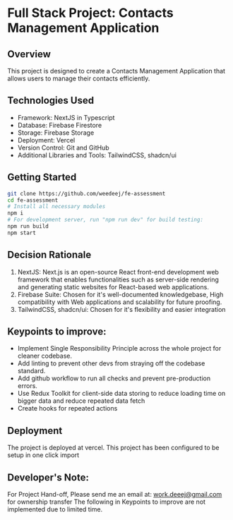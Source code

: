 # Full Stack Project: Contacts Management Application

## Overview
This project is designed to create a Contacts Management Application that allows users to manage their contacts efficiently.

## Technologies Used
- Framework: NextJS in Typescript
- Database: Firebase Firestore
- Storage: Firebase Storage
- Deployment: Vercel
- Version Control: Git and GitHub
- Additional Libraries and Tools: TailwindCSS, shadcn/ui

## Getting Started
```bash
git clone https://github.com/weedeej/fe-assessment
cd fe-assessment
# Install all necessary modules
npm i
# For development server, run "npm run dev" for build testing:
npm run build
npm start
```

## Decision Rationale
1. NextJS: Next.js is an open-source React front-end development web framework that enables functionalities such as server-side rendering and generating static websites for React-based web applications.
3. Firebase Suite: Chosen for it's well-documented knowledgebase, High compatibility with Web applications and scalability for future proofing.
5. TailwindCSS, shadcn/ui: Chosen for it's flexibility and easier integration

## Keypoints to improve:
- Implement Single Responsibility Principle across the whole project for cleaner codebase.
- Add linting to prevent other devs from straying off the codebase standard.
- Add github workflow to run all checks and prevent pre-production errors.
- Use Redux Toolkit for client-side data storing to reduce loading time on bigger data and reduce repeated data fetch
- Create hooks for repeated actions

## Deployment
The project is deployed at vercel. This project has been configured to be setup in one click import

## Developer's Note:
For Project Hand-off, Please send me an email at: work.deeej@gmail.com for ownership transfer
The following in Keypoints to improve are not implemented due to limited time.